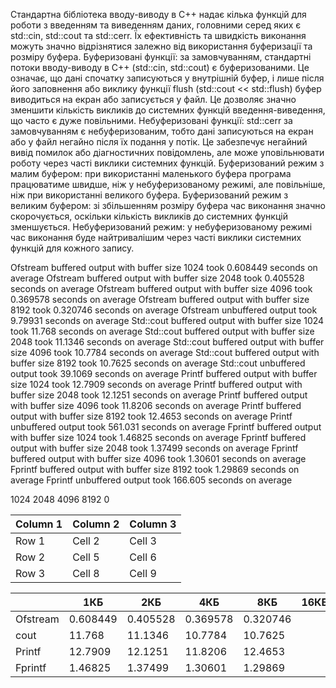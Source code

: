 Стандартна бібліотека вводу-виводу в C++ надає кілька функцій для роботи з введенням та виведенням даних, головними серед яких є std::cin, std::cout та std::cerr. Їх ефективність та швидкість виконання можуть значно відрізнятися залежно від використання буферизації та розміру буфера.
Буферизовані функції: за замовчуванням, стандартні потоки вводу-виводу в C++ (std::cin, std::cout) є буферизованими. Це означає, що дані спочатку записуються у внутрішній буфер, і лише після його заповнення або виклику функції flush (std::cout << std::flush) буфер виводиться на екран або записується у файл. Це дозволяє значно зменшити кількість викликів до системних функцій введення-виведення, що часто є дуже повільними.
Небуферизовані функції: std::cerr за замовчуванням є небуферизованим, тобто дані записуються на екран або у файл негайно після їх подання у потік. Це забезпечує негайний вивід помилок або діагностичних повідомлень, але може уповільнювати роботу через часті виклики системних функцій.
Буферизований режим з малим буфером: при використанні маленького буфера програма працюватиме швидше, ніж у небуферизованому режимі, але повільніше, ніж при використанні великого буфера.
Буферизований режим з великим буфером: зі збільшенням розміру буфера час виконання значно скорочується, оскільки кількість викликів до системних функцій зменшується.
Небуферизований режим: у небуферизованому режимі час виконання буде найтривалішим через часті виклики системних функцій для кожного запису.


Ofstream buffered output with buffer size 1024 took 0.608449 seconds on average
Ofstream buffered output with buffer size 2048 took 0.405528 seconds on average
Ofstream buffered output with buffer size 4096 took 0.369578 seconds on average
Ofstream buffered output with buffer size 8192 took 0.320746 seconds on average
Ofstream unbuffered output took 9.79931 seconds on average
Std::cout buffered output with buffer size 1024 took 11.768 seconds on average
Std::cout buffered output with buffer size 2048 took 11.1346 seconds on average
Std::cout buffered output with buffer size 4096 took 10.7784 seconds on average
Std::cout buffered output with buffer size 8192 took 10.7625 seconds on average
Std::cout unbuffered output took 39.1069 seconds on average
Printf buffered output with buffer size 1024 took 12.7909 seconds on average
Printf buffered output with buffer size 2048 took 12.1251 seconds on average
Printf buffered output with buffer size 4096 took 11.8206 seconds on average
Printf buffered output with buffer size 8192 took 12.4653 seconds on average
Printf unbuffered output took 561.031 seconds on average
Fprintf buffered output with buffer size 1024 took 1.46825 seconds on average
Fprintf buffered output with buffer size 2048 took 1.37499 seconds on average
Fprintf buffered output with buffer size 4096 took 1.30601 seconds on average
Fprintf buffered output with buffer size 8192 took 1.29869 seconds on average
Fprintf unbuffered output took 166.605 seconds on average



1024
2048
4096
8192
0


| Column 1 | Column 2 | Column 3 |
|----------|----------|----------|
| Row 1    | Cell 2   | Cell 3   |
| Row 2    | Cell 5   | Cell 6   |
| Row 3    | Cell 8   | Cell 9   |

|          | 1КБ      | 2КБ      | 4КБ      | 8КБ      | 16КБ | Unbuffered |
|----------|----------|----------|----------|----------|------|------------|
| Ofstream | 0.608449 | 0.405528 | 0.369578 | 0.320746 |      | 9.79931    |
| cout     | 11.768   | 11.1346  | 10.7784  | 10.7625  |      | 39.1069    |
| Printf   | 12.7909  | 12.1251  | 11.8206  | 12.4653  |      | 561.031    |
| Fprintf  | 1.46825  | 1.37499  | 1.30601  | 1.29869  |      | 166.605    |

